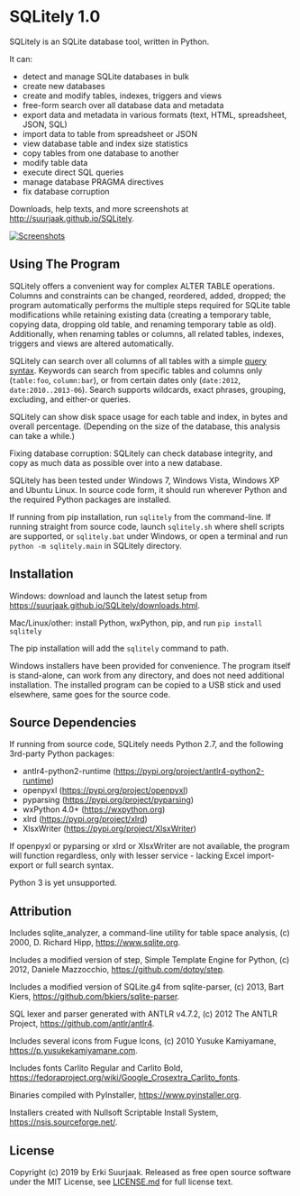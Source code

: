SQLitely 1.0
============

SQLitely is an SQLite database tool, written in Python.

It can:

- detect and manage SQLite databases in bulk
- create new databases
- create and modify tables, indexes, triggers and views
- free-form search over all database data and metadata
- export data and metadata in various formats
  (text, HTML, spreadsheet, JSON, SQL)
- import data to table from spreadsheet or JSON
- view database table and index size statistics
- copy tables from one database to another
- modify table data
- execute direct SQL queries
- manage database PRAGMA directives
- fix database corruption

Downloads, help texts, and more screenshots at
http://suurjaak.github.io/SQLitely.

[![Screenshots](https://raw.github.com/suurjaak/SQLitely/gh-pages/img/th_collage.png)](https://raw.github.com/suurjaak/SQLitely/gh-pages/img/collage.png)


Using The Program
-----------------

SQLitely offers a convenient way for complex ALTER TABLE operations.
Columns and constraints can be changed, reordered, added, dropped;
the program automatically performs the multiple steps required for SQLite table
modifications while retaining existing data (creating a temporary table,
copying data, dropping old table, and renaming temporary table as old).
Additionally, when renaming tables or columns, all related tables, indexes,
triggers and views are altered automatically.

SQLitely can search over all columns of all tables with a simple
[query syntax](http://suurjaak.github.io/SQLitely/help.html).
Keywords can search from specific tables and columns only
(`table:foo`, `column:bar`), or from certain dates only 
(`date:2012`, `date:2010..2013-06`). Search supports 
wildcards, exact phrases, grouping, excluding, and either-or queries.

SQLitely can show disk space usage for each table and index,
in bytes and overall percentage. (Depending on the size of the database,
this analysis can take a while.)

Fixing database corruption: SQLitely can check database integrity, and copy
as much data as possible over into a new database.


SQLitely has been tested under Windows 7, Windows Vista, Windows XP and
Ubuntu Linux. In source code form, it should run wherever Python and the
required Python packages are installed.

If running from pip installation, run `sqlitely` from the command-line. 
If running straight from source code, launch `sqlitely.sh` where shell 
scripts are supported, or `sqlitely.bat` under Windows, or open 
a terminal and run `python -m sqlitely.main` in SQLitely directory.


Installation
------------

Windows: download and launch the latest setup from
https://suurjaak.github.io/SQLitely/downloads.html.

Mac/Linux/other: install Python, wxPython, pip, and run
`pip install sqlitely`

The pip installation will add the `sqlitely` command to path.

Windows installers have been provided for convenience. The program itself 
is stand-alone, can work from any directory, and does not need additional
installation. The installed program can be copied to a USB stick and used
elsewhere, same goes for the source code.


Source Dependencies
-------------------

If running from source code, SQLitely needs Python 2.7,
and the following 3rd-party Python packages:
* antlr4-python2-runtime (https://pypi.org/project/antlr4-python2-runtime)
* openpyxl (https://pypi.org/project/openpyxl)
* pyparsing (https://pypi.org/project/pyparsing)
* wxPython 4.0+ (https://wxpython.org)
* xlrd (https://pypi.org/project/xlrd)
* XlsxWriter (https://pypi.org/project/XlsxWriter)

If openpyxl or pyparsing or xlrd or XlsxWriter are not available,
the program will function regardless, only with lesser service - 
lacking Excel import-export or full search syntax.

Python 3 is yet unsupported.


Attribution
-----------

Includes sqlite_analyzer, a command-line utility for table space analysis,
(c) 2000, D. Richard Hipp, https://www.sqlite.org.

Includes a modified version of step, Simple Template Engine for Python,
(c) 2012, Daniele Mazzocchio, https://github.com/dotpy/step.

Includes a modified version of SQLite.g4 from sqlite-parser,
(c) 2013, Bart Kiers,
https://github.com/bkiers/sqlite-parser.

SQL lexer and parser generated with ANTLR v4.7.2,
(c) 2012 The ANTLR Project, https://github.com/antlr/antlr4.

Includes several icons from Fugue Icons,
(c) 2010 Yusuke Kamiyamane, https://p.yusukekamiyamane.com.

Includes fonts Carlito Regular and Carlito Bold,
https://fedoraproject.org/wiki/Google_Crosextra_Carlito_fonts.

Binaries compiled with PyInstaller, https://www.pyinstaller.org.

Installers created with Nullsoft Scriptable Install System,
https://nsis.sourceforge.net/.


License
-------

Copyright (c) 2019 by Erki Suurjaak.
Released as free open source software under the MIT License,
see [LICENSE.md](LICENSE.md) for full license text.
